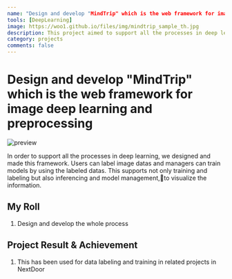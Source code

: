 ```yaml
---
name: "Design and develop "MindTrip" which is the web framework for image deep learning and preprocessing"
tools: [DeepLearning]
image: https://woo1.github.io/files/img/mindtrip_sample_th.jpg
description: This project aimed to support all the processes in deep learning on the web.
category: projects
comments: false
---
```


# Design and develop "MindTrip" which is the web framework for image deep learning and preprocessing

<!-- The Movies Project is something like **Netflix**, the only difference is that **it's not real**! It doesn't exist! I just created it to demonstrate how the **showcase** page looks like and how you can write whatever you want with full markdown support. -->
![preview](https://woo1.github.io/files/img/mindtrip_sample.png)

In order to support all the processes in deep learning, we designed and made this framework. Users can label image datas and managers can train models by using the labeled datas. This supports not only training and labeling but also inferencing and model management,to visualize the information.

## My Roll

1. Design and develop the whole process

## Project Result & Achievement

1. This has been used for data labeling and training in related projects in NextDoor



